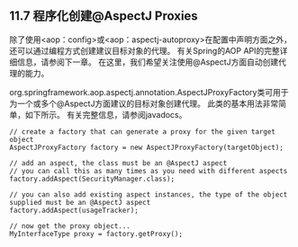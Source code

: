 ## 11.7 程序化创建@AspectJ Proxies

除了使用&lt;aop：config&gt;或&lt;aop：aspectj-autoproxy&gt;在配置中声明方面之外，还可以通过编程方式创建建议目标对象的代理。 有关Spring的AOP API的完整详细信息，请参阅下一章。 在这里，我们希望关注使用@AspectJ方面自动创建代理的能力。

org.springframework.aop.aspectj.annotation.AspectJProxyFactory类可用于为一个或多个@AspectJ方面建议的目标对象创建代理。 此类的基本用法非常简单，如下所示。 有关完整信息，请参阅javadocs。

```
// create a factory that can generate a proxy for the given target object
AspectJProxyFactory factory = new AspectJProxyFactory(targetObject);

// add an aspect, the class must be an @AspectJ aspect
// you can call this as many times as you need with different aspects
factory.addAspect(SecurityManager.class);

// you can also add existing aspect instances, the type of the object supplied must be an @AspectJ aspect
factory.addAspect(usageTracker);

// now get the proxy object...
MyInterfaceType proxy = factory.getProxy();
```





